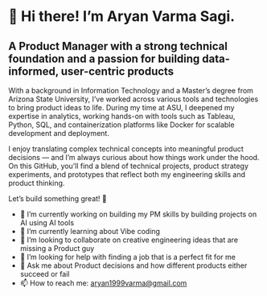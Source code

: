 <h1>👋 Hi there! I’m Aryan Varma Sagi. </h1>
<h2> A Product Manager with a strong technical foundation and a passion for building data-informed, user-centric products</h2>

With a background in Information Technology and a Master’s degree from Arizona State University, I’ve worked across various tools and technologies to bring product ideas to life. During my time at ASU, I deepened my expertise in analytics, working hands-on with tools such as Tableau, Python, SQL, and containerization platforms like Docker for scalable development and deployment.

I enjoy translating complex technical concepts into meaningful product decisions — and I’m always curious about how things work under the hood. On this GitHub, you’ll find a blend of technical projects, product strategy experiments, and prototypes that reflect both my engineering skills and product thinking.

Let’s build something great! 🚀

- 🔭 I’m currently working on building my PM skills by building projects on AI using AI tools
- 🌱 I’m currently learning about Vibe coding
- 👯 I’m looking to collaborate on creative engineering ideas that are missing a Product guy
- 🤔 I’m looking for help with finding a job that is a perfect fit for me
- 💬 Ask me about Product decisions and how different products either succeed or fail
- 📫 How to reach me: aryan1999varma@gmail.com

